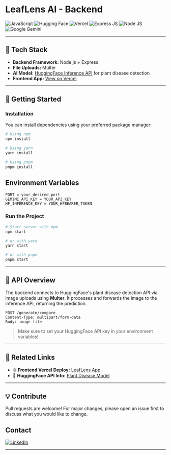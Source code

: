 # LeafLens AI - Backend


 <img src="https://img.shields.io/badge/JavaScript-F7DF1E?style=for-the-badge&logo=javascript&logoColor=black" alt="JavaScript" />
<img src = "https://img.shields.io/badge/-HuggingFace-FDEE21?style=for-the-badge&logo=HuggingFace&logoColor=black" alt = "Hugging Face"/>
<img src = "https://img.shields.io/badge/Vercel-000000?style=for-the-badge&logo=vercel&logoColor=white" alt = "Vercel" />
<img src = "https://img.shields.io/badge/Express%20js-000000?style=for-the-badge&logo=express&logoColor=white" alt = "Express JS" />
<img src = "https://img.shields.io/badge/Node%20js-339933?style=for-the-badge&logo=nodedotjs&logoColor=white" alt = "Node JS" />
<img src = "https://img.shields.io/badge/Google%20Gemini-8E75B2?style=for-the-badge&logo=googlegemini&logoColor=white" alt = "Google Gemini" />





---

## 🧰 Tech Stack

- **Backend Framework:** Node.js + Express  
- **File Uploads:** Multer  
- **AI Model:** [HuggingFace Inference API](https://huggingface.co/Diginsa/Plant-Disease-Detection-Project) for plant disease detection  
- **Frontend App:** [View on Vercel](https://leaf-lens-ai.vercel.app/)  

---

## 🚀 Getting Started

###  Installation

You can install dependencies using your preferred package manager:

```bash
# Using npm
npm install

# Using yarn
yarn install

# Using pnpm
pnpm install
```
## Environment Variables
```env
PORT = your_desired_port  
GEMINI_API_KEY = YOUR_API_KEY
HF_INFERENCE_KEY = YOUR_HFBEARER_TOKEN
```

###  Run the Project

```bash
# Start server with npm
npm start

# or with yarn
yarn start

# or with pnpm
pnpm start
```

---

## 🧪 API Overview

The backend connects to HuggingFace's plant disease detection API via image uploads using **Multer**. It processes and forwards the image to the inference API, returning the prediction.

```http
POST /generate/compare
Content-Type: multipart/form-data
Body: image file
```

> Make sure to set your HuggingFace API key in your environment variables!

---

## 🔗 Related Links

- 🌐 **Frontend Vercel Deploy:** [LeafLens App](https://leaf-lens-ai.vercel.app/)  
- 🤖 **HuggingFace API Info:** [Plant Disease Model](https://huggingface.co/Diginsa/Plant-Disease-Detection-Project)

---

## 💡 Contribute

Pull requests are welcome! For major changes, please open an issue first to discuss what you would like to change.

## Contact
<div >
  <a href="https://www.linkedin.com/in/rishiraj2003/">
    <img src="https://img.shields.io/badge/LinkedIn-0077B5?style=for-the-badge&logo=linkedin&logoColor=white" alt="LinkedIn" />
  </a>
</div>

---


